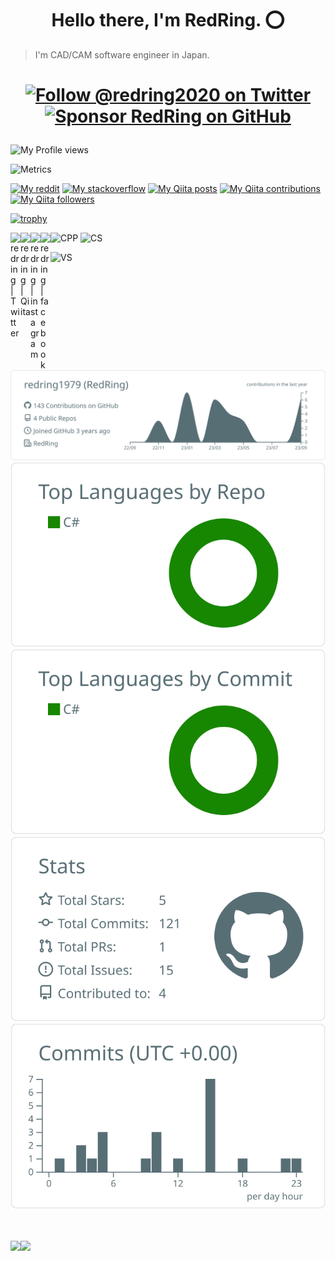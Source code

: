 <h1 style="text-align: center;">
Hello there, I'm RedRing. ⭕
</h1>

> I'm CAD/CAM software engineer in Japan.

<h1 align="center">
  <p>
  <a href="https://twitter.com/intent/follow?screen_name=redring2020">
    <img src="https://user-images.githubusercontent.com/7629661/87821427-202e0280-c870-11ea-9e38-8c7c74856753.png" width="144" alt="Follow @redring2020 on Twitter" title="Follow @redring2020 on Twitter">
  </a>

  <a href="https://github.com/sponsors/redring2020">
    <img src="https://user-images.githubusercontent.com/7629661/87821425-1f956c00-c870-11ea-9871-a76f99739501.png" width="156" alt="Sponsor RedRing on GitHub" title="Sponsor RedRing on GitHub">
  </a>
</p>
</h1>


![My Profile views](https://komarev.com/ghpvc/?username=redring2020)

![Metrics](https://metrics.lecoq.io/redring2020?template=classic&config.timezone=Asia%2FTokyo)

[![My reddit](https://img.shields.io/reddit/user-karma/combined/RedRing2020?label=Reddit&logo=reddit&style=flat)](https://www.reddit.com/user/RedRing2020)
[![My stackoverflow](https://img.shields.io/stackexchange/stackoverflow/r/18312637?label=StackOverflow&logo=stack-overflow&style=flat)](https://ja.stackoverflow.com/users/51688/redring)
[![My Qiita posts](https://qiita-badge.apiapi.app/s/RedRing/posts.svg)](http://qiita.com/RedRing)
[![My Qiita contributions](https://qiita-badge.apiapi.app/s/RedRing/contributions.svg)](http://qiita.com/RedRing)
[![My Qiita followers](https://qiita-badge.apiapi.app/s/RedRing/followers.svg)](http://qiita.com/RedRing)

[![trophy](https://github-profile-trophy.vercel.app/?username=RedRing2020&margin-w=0)](https://github.com/ryo-ma/github-profile-trophy)

[<img align="left" alt="redring | Twitter" width="16px" src="https://cdn.jsdelivr.net/npm/simple-icons@v3/icons/twitter.svg" />](https://twitter.com/redring2020/)
<!-- [<img align="left" alt="redring | Youtube" width="16px" src="https://cdn.jsdelivr.net/npm/simple-icons@v3/icons/youtube.svg" />](https://www.youtube.com/channel/*******************) -->
[<img align="left" alt="redring | Qiita" width="16px" src="https://cdn.jsdelivr.net/npm/simple-icons@3.6.1/icons/qiita.svg" />](https://qiita.com/redring/)
[<img align="left" alt="redring | instagram" width="16px" src="https://cdn.jsdelivr.net/npm/simple-icons@3.6.1/icons/instagram.svg" />](https://www.instagram.com/redringram/)
[<img align="left" alt="redring | facebook" width="16px" src="https://cdn.jsdelivr.net/npm/simple-icons@3.6.1/icons/facebook.svg" />](https://www.facebook.com/redring2020/)

<!-- ![](https:///badge/OS-Linux-informational?style=flat&logo=linux&logoColor=white&color=2bbc8a) -->
<!-- ![](https://img.shields.io/badge/Code-Python-informational?style=flat&logo=python&logoColor=white&color=2bbc8a) -->
![CPP](https://img.shields.io/badge/Code-C++-informational?style=flat&logo=c%2B%2B&logoColor=white&color=2bbc8a)
![CS](https://img.shields.io/badge/Code-C%23-239120?style=flat&logo=c-sharp&logoColor=white&color=2bbc8a)
<!-- ![](https://img.shields.io/badge/Shell-Bash-informational?style=flat&logo=gnu-bash&logoColor=white&color=2bbc8a) -->
<!-- ![](https://img.shields.io/badge/Tools-Docker-informational?style=flat&logo=docker&logoColor=white&color=2bbc8a) -->
![VS](https://img.shields.io/badge/Tools-Visual-studio?style=flat&logo=VisualStudio&logoColor=white&color=2bbc8a)
<!-- ![](https://img.shields.io/badge/Editors-Vim-informational?style=flat&logoColor=white&color=2bbc8a) -->
<br>
</br>

[![](https://raw.githubusercontent.com/redring2020/redring2020/main/profile-summary-card-output/default/0-profile-details.svg)](https://github.com/vn7n24fzkq/github-profile-summary-cards)
[![](https://raw.githubusercontent.com/redring2020/redring2020/main/profile-summary-card-output/default/1-repos-per-language.svg)](https://github.com/vn7n24fzkq/github-profile-summary-cards) [![](https://raw.githubusercontent.com/redring2020/redring2020/main/profile-summary-card-output/default/2-most-commit-language.svg)](https://github.com/vn7n24fzkq/github-profile-summary-cards)
[![](https://raw.githubusercontent.com/redring2020/redring2020/main/profile-summary-card-output/default/3-stats.svg)](https://github.com/vn7n24fzkq/github-profile-summary-cards) [![](https://raw.githubusercontent.com/redring2020/redring2020/main/profile-summary-card-output/default/4-productive-time.svg)](https://github.com/vn7n24fzkq/github-profile-summary-cards)

<br>
</br>
<a href="https://github.com/anuraghazra/github-readme-stats">
  <img align="left" src="https://github-readme-stats.vercel.app/api?username=redring2020&count_private=true&show_icons=true&theme=buefy" />
</a>
<a href="https://github.com/anuraghazra/github-readme-stats">
  <img align="left" src="https://github-readme-stats.vercel.app/api/top-langs/?username=redring2020&theme=buefy" />
</a>

<!--
**hrntsm/hrntsm** is a ✨ _special_ ✨ repository because its `README.md` (this file) appears on your GitHub profile.

Here are some ideas to get you started:

- 🔭 I’m currently working on ...
- 🌱 I’m currently learning ...
- 👯 I’m looking to collaborate on ...
- 🤔 I’m looking for help with ...
- 💬 Ask me about ...
- 📫 How to reach me: ...
- 😄 Pronouns: ...
- ⚡ Fun fact: ...
-->
